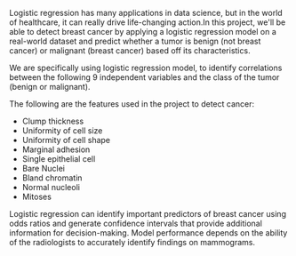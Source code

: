 Logistic regression has many applications in data science, but in the world of healthcare, it can really drive life-changing action.In this project, we'll be able to detect breast cancer by applying a logistic regression model on a real-world dataset and predict whether a tumor is benign (not breast cancer) or malignant (breast cancer) based off its characteristics.

We are specifically using logistic regression model, to identify correlations between the following 9 independent variables and the class of the tumor (benign or malignant).

The following are the features used in the project to detect cancer:

* Clump thickness
* Uniformity of cell size
* Uniformity of cell shape
* Marginal adhesion
* Single epithelial cell
* Bare Nuclei
* Bland chromatin
* Normal nucleoli
* Mitoses

Logistic regression can identify important predictors of breast cancer using odds ratios and generate confidence intervals that provide additional information for decision-making. Model performance depends on the ability of the radiologists to accurately identify findings on mammograms.
